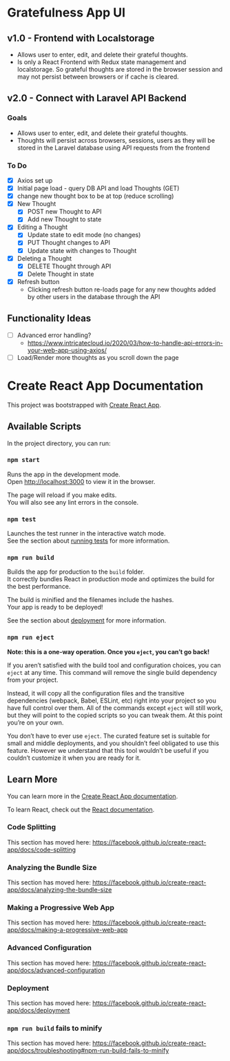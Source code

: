 # Gratefulness App UI

## v1.0 - Frontend with Localstorage
- Allows user to enter, edit, and delete their grateful thoughts. 
- Is only a React Frontend with Redux state management and localstorage. So grateful thoughts are stored in the browser session and may not persist between browsers or if cache is cleared.

## v2.0 - Connect with Laravel API Backend
### Goals
- Allows user to enter, edit, and delete their grateful thoughts. 
- Thoughts will persist across browsers, sessions, users as they will be stored in the Laravel database using API requests from the frontend

### To Do
- [x] Axios set up
- [x] Initial page load - query DB API and load Thoughts (GET)
- [x] change new thought box to be at top (reduce scrolling) 
- [x] New Thought 
    - [x] POST new Thought to API
    - [x] Add new Thought to state
- [x] Editing a Thought
    - [x] Update state to edit mode (no changes)
    - [x] PUT Thought changes to API
    - [x] Update state with changes to Thought
- [x] Deleting a Thought
    - [x] DELETE Thought through API
    - [x] Delete Thought in state
- [x] Refresh button
  - Clicking refresh button re-loads page for any new thoughts added by other users in the database through the API

## Functionality Ideas
- [ ] Advanced error handling?
  - https://www.intricatecloud.io/2020/03/how-to-handle-api-errors-in-your-web-app-using-axios/
- [ ] Load/Render more thoughts as you scroll down the page

# Create React App Documentation

This project was bootstrapped with [Create React App](https://github.com/facebook/create-react-app).

## Available Scripts

In the project directory, you can run:

### `npm start`

Runs the app in the development mode.<br />
Open [http://localhost:3000](http://localhost:3000) to view it in the browser.

The page will reload if you make edits.<br />
You will also see any lint errors in the console.

### `npm test`

Launches the test runner in the interactive watch mode.<br />
See the section about [running tests](https://facebook.github.io/create-react-app/docs/running-tests) for more information.

### `npm run build`

Builds the app for production to the `build` folder.<br />
It correctly bundles React in production mode and optimizes the build for the best performance.

The build is minified and the filenames include the hashes.<br />
Your app is ready to be deployed!

See the section about [deployment](https://facebook.github.io/create-react-app/docs/deployment) for more information.

### `npm run eject`

**Note: this is a one-way operation. Once you `eject`, you can’t go back!**

If you aren’t satisfied with the build tool and configuration choices, you can `eject` at any time. This command will remove the single build dependency from your project.

Instead, it will copy all the configuration files and the transitive dependencies (webpack, Babel, ESLint, etc) right into your project so you have full control over them. All of the commands except `eject` will still work, but they will point to the copied scripts so you can tweak them. At this point you’re on your own.

You don’t have to ever use `eject`. The curated feature set is suitable for small and middle deployments, and you shouldn’t feel obligated to use this feature. However we understand that this tool wouldn’t be useful if you couldn’t customize it when you are ready for it.

## Learn More

You can learn more in the [Create React App documentation](https://facebook.github.io/create-react-app/docs/getting-started).

To learn React, check out the [React documentation](https://reactjs.org/).

### Code Splitting

This section has moved here: https://facebook.github.io/create-react-app/docs/code-splitting

### Analyzing the Bundle Size

This section has moved here: https://facebook.github.io/create-react-app/docs/analyzing-the-bundle-size

### Making a Progressive Web App

This section has moved here: https://facebook.github.io/create-react-app/docs/making-a-progressive-web-app

### Advanced Configuration

This section has moved here: https://facebook.github.io/create-react-app/docs/advanced-configuration

### Deployment

This section has moved here: https://facebook.github.io/create-react-app/docs/deployment

### `npm run build` fails to minify

This section has moved here: https://facebook.github.io/create-react-app/docs/troubleshooting#npm-run-build-fails-to-minify
